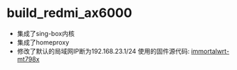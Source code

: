 # build_redmi_ax6000
- 集成了sing-box内核
- 集成了homeproxy
- 修改了默认的局域网IP断为192.168.23.1/24
使用的固件源代码: [immortalwrt-mt798x](https://github.com/hanwckf/immortalwrt-mt798x)
